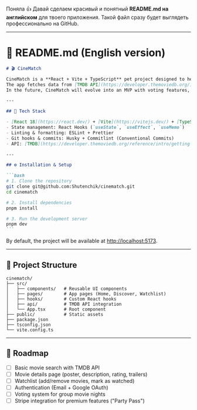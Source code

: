 Поняла 👍 Давай сделаем красивый и понятный **README.md на английском** для твоего приложения. Такой файл сразу будет выглядеть профессионально на GitHub.

---

# 📄 README.md (English version)

````markdown
# 🎬 CineMatch

CineMatch is a **React + Vite + TypeScript** pet project designed to help users discover and choose movies and TV shows.  
The app fetches data from [TMDB API](https://developer.themoviedb.org/) and allows users to search for titles, view details, and manage their personal watchlist.  
In the future, CineMatch will evolve into an MVP with voting features, authentication, and monetization options.

---

## 🚀 Tech Stack

- [React 18](https://react.dev/) + [Vite](https://vitejs.dev/) + [TypeScript](https://www.typescriptlang.org/)
- State management: React Hooks (`useState`, `useEffect`, `useMemo`)
- Linting & formatting: ESLint + Prettier
- Git hooks & commits: Husky + Commitlint (Conventional Commits)
- API: [TMDB](https://developer.themoviedb.org/reference/intro/getting-started)

---

## ⚙️ Installation & Setup

```bash
# 1. Clone the repository
git clone git@github.com:Shutenchik/cinematch.git
cd cinematch

# 2. Install dependencies
pnpm install

# 3. Run the development server
pnpm dev
```
````

By default, the project will be available at [http://localhost:5173](http://localhost:5173).

---

## 📂 Project Structure

```
cinematch/
├── src/
│   ├── components/   # Reusable UI components
│   ├── pages/        # App pages (Home, Discover, Watchlist)
│   ├── hooks/        # Custom React hooks
│   ├── api/          # TMDB API integration
│   └── App.tsx       # Root component
├── public/           # Static assets
├── package.json
├── tsconfig.json
└── vite.config.ts
```

---

## 🔮 Roadmap

- [ ] Basic movie search with TMDB API
- [ ] Movie details page (poster, description, rating, trailers)
- [ ] Watchlist (add/remove movies, mark as watched)
- [ ] Authentication (Email + Google OAuth)
- [ ] Voting system for group movie nights
- [ ] Stripe integration for premium features ("Party Pass")
